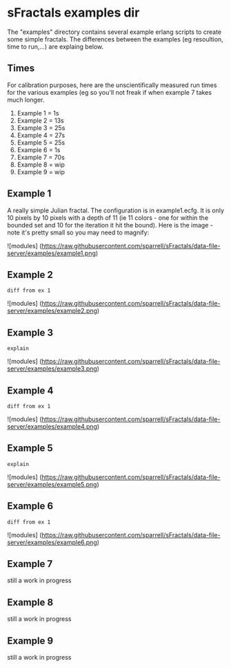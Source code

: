 sFractals examples dir
=====

The "examples" directory contains several example erlang scripts to create some simple fractals. The differences between the examples (eg resoultion, time to run,...) are explaing below.

Times
-----

For calibration purposes, 
here are the unscientifically measured run times for the various examples 
(eg so you'll not freak if when example 7 takes much longer.

1. Example 1 = 1s
2. Example 2 = 13s
3. Example 3 = 25s
4. Example 4 = 27s
5. Example 5 = 25s
6. Example 6 = 1s
7. Example 7 = 70s
8. Example 8 = wip
9. Example 9 = wip

Example 1
-----

A really simple Julian fractal. The configuration is in example1.ecfg. 
It is only 10 pixels by 10 pixels with a depth of 11 (ie 11 colors - one 
for within the bounded set and 10 for the iteration it hit the bound).
Here is the image - note it's pretty small so you may need to magnify:

![modules] (https://raw.githubusercontent.com/sparrell/sFractals/data-file-server/examples/example1.png)


Example 2
--------------

    diff from ex 1

![modules] (https://raw.githubusercontent.com/sparrell/sFractals/data-file-server/examples/example2.png)

Example 3
-----

    explain

![modules] (https://raw.githubusercontent.com/sparrell/sFractals/data-file-server/examples/example3.png)

Example 4
--------------

    diff from ex 1

![modules] (https://raw.githubusercontent.com/sparrell/sFractals/data-file-server/examples/example4.png)

Example 5
-----

    explain

![modules] (https://raw.githubusercontent.com/sparrell/sFractals/data-file-server/examples/example5.png)

Example 6
--------------

    diff from ex 1

![modules] (https://raw.githubusercontent.com/sparrell/sFractals/data-file-server/examples/example6.png)

Example 7
-----

still a work in progress


Example 8
--------------

still a work in progress



Example 9
--------------

still a work in progress


